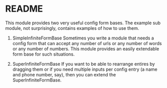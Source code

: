 # README #

This module provides two very useful config form bases.
The example sub module, not surprisingly, contains examples
of how to use them.

1. SimpleInfiniteFormBase
Sometimes you write a module that needs a config form that can accept
any number of urls or any number of words or any number of numbers.
This module provides an easily extendable form base for such situations.

2. SuperInfiniteFormBase
If you want to be able to rearrange entires by dragging them or if you
need multiple inputs per config entry (a name and phone number, say), then
you can extend the SuperInfiniteFormBase.
